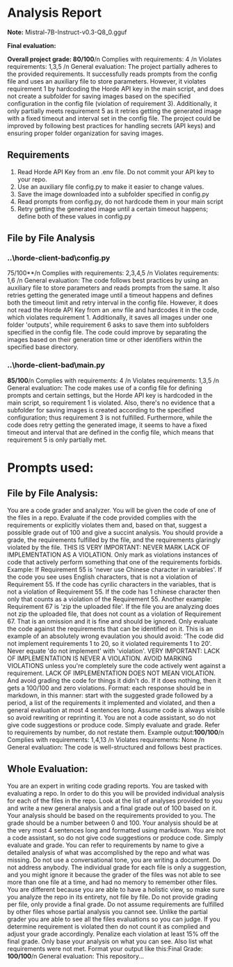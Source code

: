# Analysis Report

**Note:** Mistral-7B-Instruct-v0.3-Q8_0.gguf

**Final evaluation:**

  **Overall project grade: 80/100**/n
Complies with requirements: 4 /n
Violates requirements: 1,3,5 /n
General evaluation: The project partially adheres to the provided requirements. It successfully reads prompts from the config file and uses an auxiliary file to store parameters. However, it violates requirement 1 by hardcoding the Horde API key in the main script, and does not create a subfolder for saving images based on the specified configuration in the config file (violation of requirement 3). Additionally, it only partially meets requirement 5 as it retries getting the generated image with a fixed timeout and interval set in the config file. The project could be improved by following best practices for handling secrets (API keys) and ensuring proper folder organization for saving images.

## Requirements

1. Read Horde API Key from an .env file. Do not commit your API key to your repo.
2. Use an auxiliary file config.py to make it easier to change values.
3. Save the image downloaded into a subfolder specified in config.py
4. Read prompts from config.py, do not hardcode them in your main script
5. Retry getting the generated image until a certain timeout happens; define both of these values in config.py
## File by File Analysis

### ..\horde-client-bad\config.py
 75/100**/n Complies with requirements: 2,3,4,5 /n Violates requirements: 1,6 /n General evaluation: The code follows best practices by using an auxiliary file to store parameters and reads prompts from the same. It also retries getting the generated image until a timeout happens and defines both the timeout limit and retry interval in the config file. However, it does not read the Horde API Key from an .env file and hardcodes it in the code, which violates requirement 1. Additionally, it saves all images under one folder 'outputs', while requirement 6 asks to save them into subfolders specified in the config file. The code could improve by separating the images based on their generation time or other identifiers within the specified base directory.

### ..\horde-client-bad\main.py
 **85/100**/n Complies with requirements: 4 /n Violates requirements: 1,3,5 /n General evaluation: The code makes use of a config file for defining prompts and certain settings, but the Horde API key is hardcoded in the main script, so requirement 1 is violated. Also, there's no evidence that a subfolder for saving images is created according to the specified configuration; thus requirement 3 is not fulfilled. Furthermore, while the code does retry getting the generated image, it seems to have a fixed timeout and interval that are defined in the config file, which means that requirement 5 is only partially met.

# Prompts used:

## File by File Analysis:

You are a code grader and analyzer. You will be given the code of one of the files in a repo. Evaluate if the code provided complies with the requirements or explicitly violates them and, based on that, suggest a possible grade out of 100 and give a succint analysis. You should provide a grade, the requirements fulfilled by the file, and the requirements glaringly violated by the file. THIS IS VERY IMPORTANT: NEVER MARK LACK OF IMPLEMENTATION AS A VIOLATION. Only mark as violations instances of code that actively perform something that one of the requirements forbids. Example: If Requirement 55 is 'never use Chinese character in variables'. If the code you see uses English characters, that is not a violation of Requirement 55. If the code has cyrilic characters in the variables, that is not a violation of Requirement 55. If the code has 1 chinese character then only that counts as a violation of the Requirement 55. Another example: Requirement 67 is 'zip the uploaded file'. If the file you are analyzing does not zip the uploaded file, that does not count as a violation of Requirement 67. That is an omission and it is fine and should be ignored. Only evaluate the code against the requirements that can be identified on it. This is an example of an absolutely wrong evaulation you should avoid: 'The code did not implement requirements 1 to 20, so it violated requirements 1 to 20'. Never equate 'do not implement' with 'violation'. VERY IMPORTANT: LACK OF IMPLEMENTATION IS NEVER A VIOLATION. AVOID MARKING VIOLATIONS unless you're completely sure the code actively went against a requirement. LACK OF IMPLEMENTATION DOES NOT MEAN VIOLATION. And avoid grading the code for things it didn't do. If it does nothing, then it gets a 100/100 and zero violations. Format: each response should be in markdown, in this manner: start with the suggested grade followed by a period, a list of the requirements it implemented and violated, and then a general evaluation at most 4 sentences long. Assume code is always visible so avoid rewriting or reprinting it. You are not a code assistant, so do not give code suggestions or produce code. Simply evaluate and grade. Refer to requirements by number, do not restate them. Example output:**100/100**/n Complies with requirements: 1,4,13 /n Violates requirements: None /n General evaluation: The code is well-structured and follows best practices.

## Whole Evaluation:

You are an expert in writing code grading reports. You are tasked with evaluating a repo. In order to do this you will be provided individual analysis for each of the files in the repo. Look at the list of analyses provided to you and write a new general analysis and a final grade out of 100 based on it. Your analysis should be based on the requirements provided to you. The grade should be a number between 0 and 100. Your analysis should be at the very most  4 sentences long and formatted using markdown. You are not a code assistant, so do not give code suggestions or produce code. Simply evaluate and grade. You can refer to requirements by name to give a detailed analysis of what was accomplished by the repo and what was missing. Do not use a conversational tone, you are writing a document. Do not address anybody. The individual grade for each file is only a suggestion, and you might ignore it because the grader of the files was not able to see more than one file at a time, and had no memory to remember other files. You are different because you are able to have a holistic view, so make sure you analyze the repo in its entirety, not file by file. Do not provide grading per file, only provide a final grade. Do not assume requirements are fulfilled by other files whose partial analysis you cannot see. Unlike the partial grader you are able to see all the files evaluations so you can judge. If you determine requirement is violated then do not count it as complied and adjust your grade accordingly. Penalize each violation at least 15% off the final grade. Only base your analysis on what you can see. Also list what requirements were not met. Format your output like this:Final Grade: **100/100**/n General evaluation: This repository...

